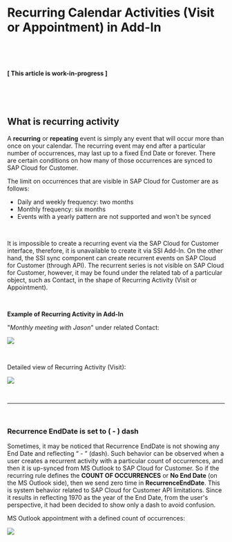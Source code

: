 # Recurring Calendar Activities (Visit or Appointment) in Add-In

&nbsp;

&nbsp;

**[ This article is work-in-progress ]**

&nbsp;

&nbsp;

## What is recurring activity

A **recurring** or **repeating** event is simply any event that will occur more than once on your calendar. The recurring event may end after a particular number of occurrences, may last up to a fixed End Date or forever. There are certain conditions on how many of those occurrences are synced to SAP Cloud for Customer.

The limit on occurrences that are visible in SAP Cloud for Customer are as follows:

* Daily and weekly frequency: two months
* Monthly frequency: six months
* Events with a yearly pattern are not supported and won't be synced

&nbsp;

It is impossible to create a recurring event via the SAP Cloud for Customer interface, therefore, it is unavailable to create it via SSI Add-In. On the other hand, the SSI sync component can create recurrent events on SAP Cloud for Customer (through API). The recurrent series is not visible on SAP Cloud for Customer, however, it may be found under the related tab of a particular object, such as Contact, in the shape of Recurring Activity (Visit or Appointment).

&nbsp;

**Example of Recurring Activity in Add-In**

"*Monthly meeting with Jason*" under related Contact:

<p>
<img src= "..\..\assets\images\recurring-activity\event-1.png">
</p>

&nbsp;

Detailed view of Recurring Activity (Visit):

<p>
<img src= "..\..\assets\images\recurring-activity\event-2.png">
</p>

&nbsp;

* * *

&nbsp;

### Recurrence EndDate is set to ( - ) dash

Sometimes, it may be noticed that Recurrence EndDate is not showing any End Date and reflecting “ - ” (dash). Such behavior can be observed when a user creates a recurrent activity with a particular count of occurrences, and then it is up-synced from MS Outlook to SAP Cloud for Customer. So if the recurring rule defines the **COUNT OF OCCURRENCES** or **No End Date** (on the MS Outlook side), then we send zero time in **RecurrenceEndDate**. This is system behavior related to SAP Cloud for Customer API limitations. Since it results in reflecting 1970 as the year of the End Date, from the user's perspective, it had been decided to show only a dash to avoid confusion.

MS Outlook appointment with a defined count of occurrences:

<p>
<img src= "..\..\assets\images\recurring-activity\event-outlook.png">
</p>

&nbsp;

&nbsp;